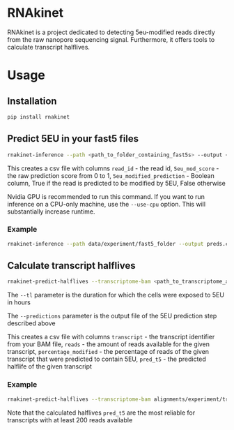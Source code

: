 # RNAkinet
RNAkinet is a project dedicated to detecting 5eu-modified reads directly from the raw nanopore sequencing signal. Furthermore, it offers tools to calculate transcript halflives.

# Usage
## Installation
```sh
pip install rnakinet
```
## Predict 5EU in your fast5 files
```sh
rnakinet-inference --path <path_to_folder_containing_fast5s> --output <predictions_name.csv>
```
This creates a csv file with columns `read_id` - the read id, `5eu_mod_score` - the raw prediction score from 0 to 1, `5eu_modified_prediction` - Boolean column, True if the read is predicted to be modified by 5EU, False otherwise

Nvidia GPU is recommended to run this command. If you want to run inference on a CPU-only machine, use the `--use-cpu` option. This will substantially increase runtime.

### Example
```sh
rnakinet-inference --path data/experiment/fast5_folder --output preds.csv
```

## Calculate transcript halflives
```sh
rnakinet-predict-halflives --transcriptome-bam <path_to_transcriptome_alignment.bam> --predictions <predictions_name.csv> --tl <experiment_tl> --output <halflives_name.csv>
```

The `--tl` parameter is the duration for which the cells were exposed to 5EU in hours

The `--predictions` parameter is the output file of the 5EU prediction step described above

This creates a csv file with columns `transcript` - the transcript identifier from your BAM file, `reads` - the amount of reads available for the given transcript, `percentage_modified` - the percentage of reads of the given transcript that were predicted to contain 5EU, `pred_t5` - the predicted halflife of the given transcript

### Example
```sh
rnakinet-predict-halflives --transcriptome-bam alignments/experiment/transcriptome_alignment.bam --predictions preds.csv --tl 2.0 --output halflives.csv
```

Note that the calculated halflives `pred_t5` are the most reliable for transcripts with at least 200 reads available

